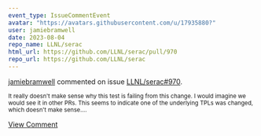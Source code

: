```yaml
---
event_type: IssueCommentEvent
avatar: "https://avatars.githubusercontent.com/u/17935880?"
user: jamiebramwell
date: 2023-08-04
repo_name: LLNL/serac
html_url: https://github.com/LLNL/serac/pull/970
repo_url: https://github.com/LLNL/serac
---
```


<a href='https://github.com/jamiebramwell' target='_blank'>jamiebramwell</a> commented on issue <a href='https://github.com/LLNL/serac/pull/970' target='_blank'>LLNL/serac#970</a>.

<small>It really doesn't make sense why this test is failing from this change. I would imagine we would see it in other PRs. This seems to indicate one of the underlying TPLs was changed, which doesn't make sense....</small>

<a href='https://github.com/LLNL/serac/pull/970' target='_blank'>View Comment</a>